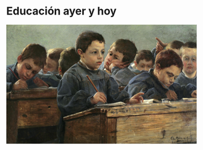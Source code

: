 # Educación ayer y hoy


[![Educación ayer y hoy. Por Paul Louis Martin des Amoignes](img/1024px-P_L_Martin_des_Amoignes_In_the_classroom_1886.jpg "Educación ayer y hoy")](https://commons.wikimedia.org/wiki/File:P\_L\_Martin\_des\_Amoignes\_In\_the\_classroom\_1886.jpg?uselang=es)
